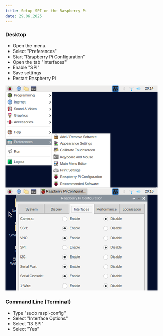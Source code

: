 ```yaml
---
title: Setup SPI on the Raspberry Pi
date: 29.06.2025
---
```


### Desktop

- Open the menu.
- Select "Preferences"
- Start "Raspberry Pi Configuration"
- Open the tab "Interfaces"
- Enable "SPI"
- Save settings
- Restart Raspberry Pi

![Setup I2C](./images/i2csetup1.png)
![Setup I2C](./images/i2csetup2.png)

### Command Line (Terminal)

- Type "sudo raspi-config"
- Select "Interface Options"
- Select "I3 SPI"
- Select "Yes"
